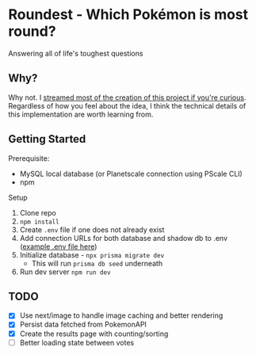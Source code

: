 # Roundest - Which Pokémon is most round?

Answering all of life's toughest questions

## Why?

Why not. I [streamed most of the creation of this project if you're curious](https://www.youtube.com/watch?v=PKy2lYEnhgs). Regardless of how you feel about the idea, I think the technical details of this implementation are worth learning from.

## Getting Started

Prerequisite:

- MySQL local database (or Planetscale connection using PScale CLI)
- npm

Setup

1. Clone repo
2. `npm install`
3. Create `.env` file if one does not already exist
4. Add connection URLs for both database and shadow db to .env ([example .env file here](./.env.example))
5. Initialize database - `npx prisma migrate dev`
   - This will run `prisma db seed` underneath
6. Run dev server `npm run dev`

## TODO

- [x] Use next/image to handle image caching and better rendering
- [x] Persist data fetched from PokemonAPI
- [x] Create the results page with counting/sorting
- [ ] Better loading state between votes
